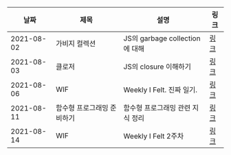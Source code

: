 | 날짜 | 제목  | 설명              | 링크     |
| ---- | ----- | ----------------- | -------- |
| 2021-08-02 | 가비지 컬렉션 | JS의 garbage collection에 대해 | [링크](https://42kim.github.io/TIL/js_garbage_collection/) |
| 2021-08-03 | 클로저 | JS의 closure 이해하기 | [링크](https://42kim.github.io/TIL/js_closure/) |
| 2021-08-06 | WIF | Weekly I Felt. 진짜 일기. | [링크](https://42kim.github.io/etc/W1/) |
| 2021-08-11 | 함수형 프로그래밍 준비하기 | 함수형 프로그래밍 관련 지식 정리 | [링크](https://42kim.github.io/TIL/func_programming_1/) |
| 2021-08-14 | WIF | Weekly I Felt 2주차 | [링크](https://42kim.github.io/etc/W2/) |